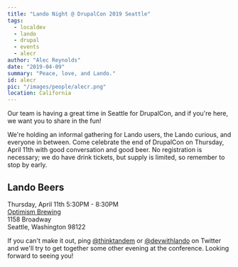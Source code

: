 ```yaml
---
title: "Lando Night @ DrupalCon 2019 Seattle"
tags:
  - localdev
  - lando
  - drupal
  - events
  - alecr
author: "Alec Reynolds"
date: "2019-04-09"
summary: "Peace, love, and Lando."
id: alecr
pic: "/images/people/alecr.png"
location: California
---
```


Our team is having a great time in Seattle for DrupalCon, and if you're here, we want you to share in the fun!

We're holding an informal gathering for Lando users, the Lando curious, and everyone in between. Come celebrate the end of DrupalCon on Thursday, April 11th with good conversation and good beer. No registration is necessary; we do have drink tickets, but supply is limited, so remember to stop by early.

## Lando Beers

Thursday, April 11th 5:30PM - 8:30PM <br/>
[Optimism Brewing](http://optimismbrewing.com) <br/>
1158 Broadway <br/>
Seattle, Washington 98122 <br/>

If you can't make it out, ping [@thinktandem](https://twitter.com/thinktandem) or [@devwithlando](https://twitter.com/devwithlando) on Twitter and we'll try to get together some other evening at the conference. Looking forward to seeing you!
